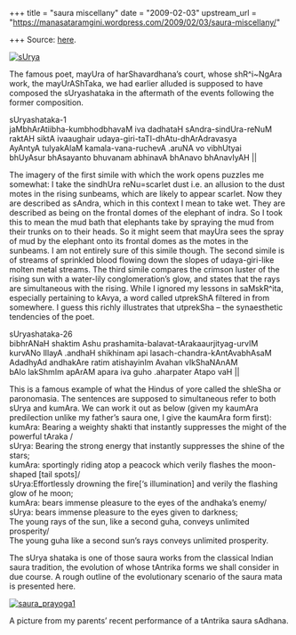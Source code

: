 +++
title = "saura miscellany"
date = "2009-02-03"
upstream_url = "https://manasataramgini.wordpress.com/2009/02/03/saura-miscellany/"

+++
Source: [here](https://manasataramgini.wordpress.com/2009/02/03/saura-miscellany/).

[![sUrya](https://i1.wp.com/farm4.static.flickr.com/3261/3255320824_c82933675c_b.jpg)](http://www.flickr.com/photos/24766652@N05/3255320824/ "sUrya by somasushma, on Flickr")

The famous poet, mayUra of harShavardhana’s court, whose shR^i\~NgAra work, the mayUrAShTaka, we had earlier alluded is supposed to have composed the sUryashataka in the aftermath of the events following the former composition.

sUryashataka-1  
jaMbhArAtiibha-kumbhodbhavaM iva dadhataH sAndra-sindUra-reNuM  
raktAH siktA ivaaughair udaya-giri-taTI-dhAtu-dhArAdravasya  
AyAntyA tulyakAlaM kamala-vana-ruchevA .aruNA vo vibhUtyai  
bhUyAsur bhAsayanto bhuvanam abhinavA bhAnavo bhAnavIyAH \|\|

The imagery of the first simile with which the work opens puzzles me somewhat: I take the sindhUra reNu=scarlet dust i.e. an allusion to the dust motes in the rising sunbeams, which are likely to appear scarlet. Now they are described as sAndra, which in this context I mean to take wet. They are described as being on the frontal domes of the elephant of indra. So I took this to mean the mud bath that elephants take by spraying the mud from their trunks on to their heads. So it might seem that mayUra sees the spray of mud by the elephant onto its frontal domes as the motes in the sunbeams. I am not entirely sure of this simile though. The second simile is of streams of sprinkled blood flowing down the slopes of udaya-giri-like molten metal streams. The third simile compares the crimson luster of the rising sun with a water-lily conglomeration’s glow, and states that the rays are simultaneous with the rising. While I ignored my lessons in saMskR^ita, especially pertaining to kAvya, a word called utprekShA filtered in from somewhere. I guess this richly illustrates that utprekSha – the synaesthetic tendencies of the poet.

sUryashataka-26  
bibhrANaH shaktim Ashu prashamita-balavat-tArakaaurjityag-urvIM  
kurvANo lIlayA .andhaH shikhinam api lasach-chandra-kAntAvabhAsaM  
AdadhyAd andhakAre ratim atishayinIm Avahan vIkShaNAnAM  
bAlo lakShmIm apArAM apara iva guho .aharpater Atapo vaH \|\|

This is a famous example of what the Hindus of yore called the shleSha or paronomasia. The sentences are supposed to simultaneous refer to both sUrya and kumAra. We can work it out as below (given my kaumAra predilection unlike my father’s saura one, I give the kaumAra form first):  
kumAra: Bearing a weighty shakti that instantly suppresses the might of the powerful tAraka /  
sUrya: Bearing the strong energy that instantly suppresses the shine of the stars;  
kumAra: sportingly riding atop a peacock which verily flashes the moon-shaped \[tail spots\]/  
sUrya:Effortlessly drowning the fire\[‘s illumination\] and verily the flashing glow of he moon;  
kumAra: bears immense pleasure to the eyes of the andhaka’s enemy/  
sUrya: bears immense pleasure to the eyes given to darkness;  
The young rays of the sun, like a second guha, conveys unlimited prosperity/  
The young guha like a second sun’s rays conveys unlimited prosperity.

The sUrya shataka is one of those saura works from the classical Indian saura tradition, the evolution of whose tAntrika forms we shall consider in due course. A rough outline of the evolutionary scenario of the saura mata is presented here.

  

[![saura_prayoga1](https://i0.wp.com/farm4.static.flickr.com/3483/3249531830_5ff2d67da8.jpg)](http://www.flickr.com/photos/24766652@N05/3249531830/ "saura_prayoga1 by somasushma, on Flickr")

A picture from my parents’ recent performance of a tAntrika saura sAdhana.

